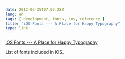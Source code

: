 ```yaml
---
date: 2012-06-25T07:07:28Z
lang: en
tags: [ development, fonts, ios, reference ]
title: "iOS Fonts --- A Place for Happy Typography"
type: link
---
```


[iOS Fonts --- A Place for Happy Typography](http://iosfonts.com/)

List of fonts included in iOS.

